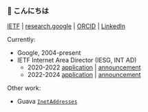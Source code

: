 ### 🌱 こんにちは

<!--
**ekline/ekline** is a ✨ _special_ ✨ repository because its `README.md` (this file) appears on your GitHub profile.

Here are some ideas to get you started:

- 🔭 I’m currently working on ...
- 🌱 I’m currently learning ...
- 👯 I’m looking to collaborate on ...
- 🤔 I’m looking for help with ...
- 💬 Ask me about ...
- 📫 How to reach me: ...
- 😄 Pronouns: ...
- ⚡ Fun fact: ...
-->

[IETF](https://datatracker.ietf.org/person/Erik%20Kline) |
[research.google](https://research.google/people/ErikKline/) |
[ORCID](https://orcid.org/0000-0003-0020-0056) |
[LinkedIn](https://www.linkedin.com/in/erikkline/)

Currently:
  * Google, 2004-present
  * IETF Internet Area Director (IESG, INT AD)
    * 2020-2022 [application](./ietf_iesg_int_ad_2020_application.txt) | [announcement](https://mailarchive.ietf.org/arch/msg/ietf/9fub54oprwn0Pb6qFRbIJevgo_E/)
    * 2022-2024 [application](./ietf_iesg_int_ad_2022_application.txt) | [announcement](https://mailarchive.ietf.org/arch/msg/ietf/O7f082ROaB2DudULnEzVMuUbbEY/)

Other work:
  * Guava [`InetAddresses`](https://guava.dev/releases/20.0/api/docs/com/google/common/net/InetAddresses.html)
